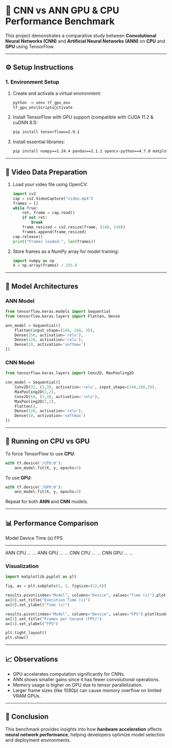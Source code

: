 # 🧠 CNN vs ANN GPU & CPU Performance Benchmark

This project demonstrates a comparative study between **Convolutional
Neural Networks (CNN)** and **Artificial Neural Networks (ANN)** on
**CPU** and **GPU** using TensorFlow.

------------------------------------------------------------------------

## ⚙️ Setup Instructions

### 1. Environment Setup

1.  Create and activate a virtual environment:

    ``` bash
    python -m venv tf_gpu_env
    tf_gpu_env\Scriptsctivate
    ```

2.  Install TensorFlow with GPU support (compatible with CUDA 11.2 &
    cuDNN 8.1):

    ``` bash
    pip install tensorflow==2.9.1
    ```

3.  Install essential libraries:

    ``` bash
    pip install numpy==1.24.4 pandas==2.1.1 opencv-python==4.7.0 matplotlib==3.7.1 scikit-learn==1.2.2
    ```

------------------------------------------------------------------------

## 🎥 Video Data Preparation

1.  Load your video file using OpenCV:

    ``` python
    import cv2
    cap = cv2.VideoCapture("video.mp4")
    frames = []
    while True:
        ret, frame = cap.read()
        if not ret:
            break
        frame_resized = cv2.resize(frame, (160, 140))
        frames.append(frame_resized)
    cap.release()
    print("Frames loaded:", len(frames))
    ```

2.  Store frames as a NumPy array for model training:

    ``` python
    import numpy as np
    X = np.array(frames) / 255.0
    ```

------------------------------------------------------------------------

## 🧩 Model Architectures

### ANN Model

``` python
from tensorflow.keras.models import Sequential
from tensorflow.keras.layers import Flatten, Dense

ann_model = Sequential([
    Flatten(input_shape=(140, 160, 3)),
    Dense(256, activation='relu'),
    Dense(128, activation='relu'),
    Dense(10, activation='softmax')
])
```

### CNN Model

``` python
from tensorflow.keras.layers import Conv2D, MaxPooling2D

cnn_model = Sequential([
    Conv2D(32, (3,3), activation='relu', input_shape=(140,160,3)),
    MaxPooling2D(2,2),
    Conv2D(64, (3,3), activation='relu'),
    MaxPooling2D(2,2),
    Flatten(),
    Dense(128, activation='relu'),
    Dense(10, activation='softmax')
])
```

------------------------------------------------------------------------

## 🧠 Running on CPU vs GPU

To force TensorFlow to use **CPU**:

``` python
with tf.device('/CPU:0'):
    ann_model.fit(X, y, epochs=5)
```

To use **GPU**:

``` python
with tf.device('/GPU:0'):
    ann_model.fit(X, y, epochs=5)
```

Repeat for both **ANN** and **CNN** models.

------------------------------------------------------------------------

## 📊 Performance Comparison

  Model   Device   Time (s)   FPS
  ------- -------- ---------- -----
  ANN     CPU      ...        ...
  ANN     GPU      ...        ...
  CNN     CPU      ...        ...
  CNN     GPU      ...        ...

### Visualization

``` python
import matplotlib.pyplot as plt

fig, ax = plt.subplots(1, 2, figsize=(12,6))

results.pivot(index="Model", columns="Device", values="Time (s)").plot(kind='bar', ax=ax[0])
ax[0].set_title("Execution Time (s)")
ax[0].set_ylabel("Time (s)")

results.pivot(index="Model", columns="Device", values="FPS").plot(kind='bar', ax=ax[1])
ax[1].set_title("Frames per Second (FPS)")
ax[1].set_ylabel("FPS")

plt.tight_layout()
plt.show()
```

------------------------------------------------------------------------

## 📈 Observations

-   GPU accelerates computation significantly for CNNs.
-   ANN shows smaller gains since it has fewer convolutional operations.
-   Memory usage is higher on GPU due to tensor parallelization.
-   Larger frame sizes (like 1080p) can cause memory overflow on limited
    VRAM GPUs.

------------------------------------------------------------------------

## 🧩 Conclusion

This benchmark provides insights into how **hardware acceleration**
affects **neural network performance**, helping developers optimize
model selection and deployment environments.
